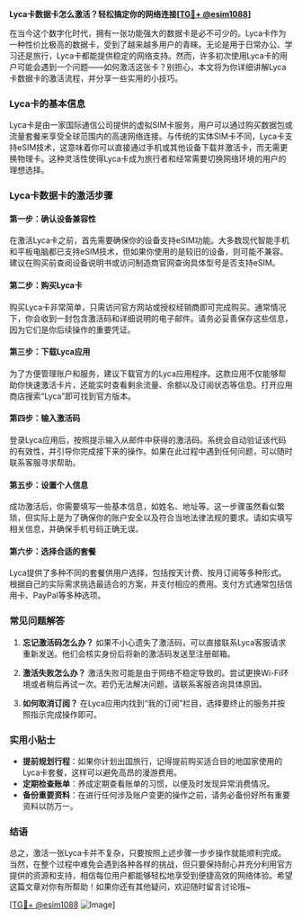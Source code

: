 **Lyca卡数据卡怎么激活？轻松搞定你的网络连接[[TG💪+ @esim1088](https://t.me/s/esim1088)]**

在当今这个数字化时代，拥有一张功能强大的数据卡是必不可少的。Lyca卡作为一种性价比极高的数据卡，受到了越来越多用户的青睐。无论是用于日常办公、学习还是旅行，Lyca卡都能提供稳定的网络支持。然而，许多初次使用Lyca卡的用户可能会遇到一个问题——如何激活这张卡？别担心，本文将为你详细讲解Lyca卡数据卡的激活流程，并分享一些实用的小技巧。

### Lyca卡的基本信息

Lyca卡是由一家国际通信公司提供的虚拟SIM卡服务，用户可以通过购买数据包或流量套餐来享受全球范围内的高速网络连接。与传统的实体SIM卡不同，Lyca卡支持eSIM技术，这意味着你可以直接通过手机或其他设备下载并激活卡，而无需更换物理卡。这种灵活性使得Lyca卡成为旅行者和经常需要切换网络环境的用户的理想选择。

### Lyca卡数据卡的激活步骤

#### 第一步：确认设备兼容性

在激活Lyca卡之前，首先需要确保你的设备支持eSIM功能。大多数现代智能手机和平板电脑都已支持eSIM技术，但如果你使用的是较旧的设备，则可能不兼容。建议在购买前查阅设备说明书或访问制造商官网查询具体型号是否支持eSIM。

#### 第二步：购买Lyca卡

购买Lyca卡非常简单，只需访问官方网站或授权经销商即可完成购买。通常情况下，你会收到一封包含激活码和详细说明的电子邮件。请务必妥善保存这些信息，因为它们是你后续操作的重要凭证。

#### 第三步：下载Lyca应用

为了方便管理账户和服务，建议下载官方的Lyca应用程序。这款应用不仅能够帮助你快速激活卡片，还能实时查看剩余流量、余额以及订阅状态等信息。打开应用商店搜索“Lyca”即可找到官方版本。

#### 第四步：输入激活码

登录Lyca应用后，按照提示输入从邮件中获得的激活码。系统会自动验证该代码的有效性，并引导你完成接下来的操作。如果在此过程中遇到任何问题，可以随时联系客服寻求帮助。

#### 第五步：设置个人信息

成功激活后，你需要填写一些基本信息，如姓名、地址等。这一步骤虽然看似繁琐，但实际上是为了确保你的账户安全以及符合当地法律法规的要求。请如实填写相关信息，并确保手机号码正确无误。

#### 第六步：选择合适的套餐

Lyca提供了多种不同的套餐供用户选择，包括按天计费、按月订阅等多种形式。根据自己的实际需求挑选最适合的方案，并支付相应的费用。支付方式通常包括信用卡、PayPal等多种选项。

### 常见问题解答

1. **忘记激活码怎么办？**
   如果不小心遗失了激活码，可以直接联系Lyca客服请求重新发送。他们会核实身份后将新的激活码发送至注册邮箱。

2. **激活失败怎么办？**
   激活失败可能是由于网络不稳定导致的。尝试更换Wi-Fi环境或者稍后再试一次。若仍无法解决问题，请联系客服咨询具体原因。

3. **如何取消订阅？**
   在Lyca应用内找到“我的订阅”栏目，选择要终止的服务并按照指示完成操作即可。

### 实用小贴士

- **提前规划行程**：如果你计划出国旅行，记得提前购买适合目的地国家使用的Lyca卡套餐，这样可以避免高昂的漫游费用。
- **定期检查账单**：养成定期查看账单的习惯，以便及时发现异常消费情况。
- **备份重要资料**：在进行任何涉及账户变更的操作之前，请务必备份好所有重要资料以防万一。

### 结语

总之，激活一张Lyca卡并不复杂，只要按照上述步骤一步步操作就能顺利完成。当然，在整个过程中难免会遇到各种各样的挑战，但只要保持耐心并充分利用官方提供的资源和支持，相信每位用户都能够轻松地享受到便捷高效的网络体验。希望这篇文章对你有所帮助！如果你还有其他疑问，欢迎随时留言讨论哦~

[[TG💪+ @esim1088](https://t.me/s/esim1088) ![Image](https://i.postimg.cc/4NQfJmqS/Snipaste-2025-05-13-00-14-12.png)]